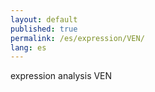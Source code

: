 ```yaml
---
layout: default
published: true
permalink: /es/expression/VEN/
lang: es
---
```


expression analysis VEN
